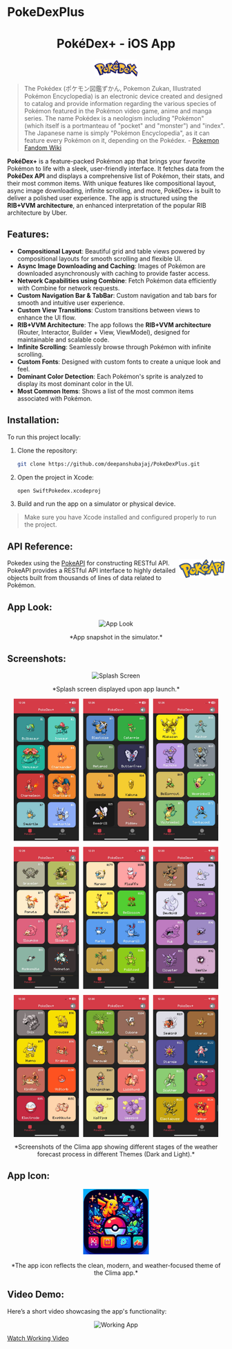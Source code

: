 # PokeDexPlus

<h1 align="center">PokéDex+ - iOS App</h1>

<p align="center"><img src="ProjectOutputs/Snapshots/pokedex.png" width="20%"></p>

> The Pokédex (ポケモン図鑑ずかん, Pokemon Zukan, Illustrated Pokémon Encyclopedia) is an electronic device created and designed to catalog and provide information regarding the various species of Pokémon featured in the Pokémon video game, anime and manga series. The name Pokédex is a neologism including "Pokémon" (which itself is a portmanteau of "pocket" and "monster") and "index". The Japanese name is simply "Pokémon Encyclopedia", as it can feature every Pokémon on it, depending on the Pokédex. - <a href="https://pokemon.fandom.com/wiki/Pok%C3%A9dex" target="_blank">Pokemon Fandom Wiki</a>

**PokéDex+** is a feature-packed Pokémon app that brings your favorite Pokémon to life with a sleek, user-friendly interface. It fetches data from the **PokéDex API** and displays a comprehensive list of Pokémon, their stats, and their most common items. With unique features like compositional layout, async image downloading, infinite scrolling, and more, PokéDex+ is built to deliver a polished user experience. The app is structured using the **RIB+VVM architecture**, an enhanced interpretation of the popular RIB architecture by Uber.

## Features:

- **Compositional Layout**: Beautiful grid and table views powered by compositional layouts for smooth scrolling and flexible UI.
- **Async Image Downloading and Caching**: Images of Pokémon are downloaded asynchronously with caching to provide faster access.
- **Network Capabilities using Combine**: Fetch Pokémon data efficiently with Combine for network requests.
- **Custom Navigation Bar & TabBar**: Custom navigation and tab bars for smooth and intuitive user experience.
- **Custom View Transitions**: Custom transitions between views to enhance the UI flow.
- **RIB+VVM Architecture**: The app follows the **RIB+VVM architecture** (Router, Interactor, Builder + View, ViewModel), designed for maintainable and scalable code.
- **Infinite Scrolling**: Seamlessly browse through Pokémon with infinite scrolling.
- **Custom Fonts**: Designed with custom fonts to create a unique look and feel.
- **Dominant Color Detection**: Each Pokémon's sprite is analyzed to display its most dominant color in the UI.
- **Most Common Items**: Shows a list of the most common items associated with Pokémon.

## Installation:

To run this project locally:

1. Clone the repository:
    ```bash
    git clone https://github.com/deepanshubajaj/PokeDexPlus.git
    ```

2. Open the project in Xcode:
    ```bash
    open SwiftPokedex.xcodeproj
    ```

3. Build and run the app on a simulator or physical device.

> Make sure you have Xcode installed and configured properly to run the project.

## API Reference:

<img src="ProjectOutputs/Snapshots/pokeapi.png" align="right" width="21%"/>

Pokedex using the [PokeAPI](https://pokeapi.co/) for constructing RESTful API.<br>
PokeAPI provides a RESTful API interface to highly detailed objects built from thousands of lines of data related to Pokémon.

## App Look:

<p align="center">
  <img src="ProjectOutputs/Snapshots/appLook.jpg" alt="App Look" width="30%" />
</p>
<p align="center">
  *App snapshot in the simulator.*
</p>

## Screenshots:

<p align="center">
  <img src="ProjectOutputs/Snapshots/SScreen.jpg" alt="Splash Screen" width="30%" />
</p>
<p align="center">
  *Splash screen displayed upon app launch.*
</p>

<p align="center">
  <div style="display: flex; justify-content: center; gap: 10px;">
    <img src="ProjectOutputs/Snapshots/mainScreen1.jpg" alt="Main Screen 1" width="30%" />
    <img src="ProjectOutputs/Snapshots/mainScreen2.jpg" alt="Main Screen 2" width="30%" />
    <img src="ProjectOutputs/Snapshots/mainScreen3.jpg" alt="Main Screen 3" width="30%" />
  </div>
</p>

<p align="center">
  <div style="display: flex; justify-content: center; gap: 10px;">
    <img src="ProjectOutputs/Snapshots/mainScreen4.jpg" alt="Main Screen 4" width="30%" />
    <img src="ProjectOutputs/Snapshots/mainScreen5.jpg" alt="Main Screen 5" width="30%" />
    <img src="ProjectOutputs/Snapshots/mainScreen6.jpg" alt="Main Screen 6" width="30%" />
  </div>
</p>

<p align="center">
  <div style="display: flex; justify-content: center; gap: 10px;">
    <img src="ProjectOutputs/Snapshots/mainScreen7.jpg" alt="Main Screen 7" width="30%" />
    <img src="ProjectOutputs/Snapshots/mainScreen8.jpg" alt="Main Screen 8" width="30%" />
    <img src="ProjectOutputs/Snapshots/mainScreen9.jpg" alt="Main Screen 9" width="30%" />
  </div>
</p>

<p align="center">
  *Screenshots of the Clima app showing different stages of the weather forecast process in different Themes (Dark and Light).*
</p>

## App Icon:

<p align="center">
  <img src="ProjectOutputs/Snapshots/appIcon.png" alt="App Icon" width="30%" />
</p>
<p align="center">
  *The app icon reflects the clean, modern, and weather-focused theme of the Clima app.*
</p>

## Video Demo:

Here’s a short video showcasing the app's functionality:

<p align="center">
  <img src="ProjectOutputs/WorkingVideo/workingVideo.gif" alt="Working App" width="30%" />
</p>

[Watch Working Video](ProjectOutputs/WorkingVideo/workingVideo.mov)
